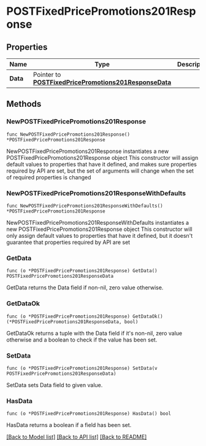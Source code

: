 # POSTFixedPricePromotions201Response

## Properties

Name | Type | Description | Notes
------------ | ------------- | ------------- | -------------
**Data** | Pointer to [**POSTFixedPricePromotions201ResponseData**](POSTFixedPricePromotions201ResponseData.md) |  | [optional] 

## Methods

### NewPOSTFixedPricePromotions201Response

`func NewPOSTFixedPricePromotions201Response() *POSTFixedPricePromotions201Response`

NewPOSTFixedPricePromotions201Response instantiates a new POSTFixedPricePromotions201Response object
This constructor will assign default values to properties that have it defined,
and makes sure properties required by API are set, but the set of arguments
will change when the set of required properties is changed

### NewPOSTFixedPricePromotions201ResponseWithDefaults

`func NewPOSTFixedPricePromotions201ResponseWithDefaults() *POSTFixedPricePromotions201Response`

NewPOSTFixedPricePromotions201ResponseWithDefaults instantiates a new POSTFixedPricePromotions201Response object
This constructor will only assign default values to properties that have it defined,
but it doesn't guarantee that properties required by API are set

### GetData

`func (o *POSTFixedPricePromotions201Response) GetData() POSTFixedPricePromotions201ResponseData`

GetData returns the Data field if non-nil, zero value otherwise.

### GetDataOk

`func (o *POSTFixedPricePromotions201Response) GetDataOk() (*POSTFixedPricePromotions201ResponseData, bool)`

GetDataOk returns a tuple with the Data field if it's non-nil, zero value otherwise
and a boolean to check if the value has been set.

### SetData

`func (o *POSTFixedPricePromotions201Response) SetData(v POSTFixedPricePromotions201ResponseData)`

SetData sets Data field to given value.

### HasData

`func (o *POSTFixedPricePromotions201Response) HasData() bool`

HasData returns a boolean if a field has been set.


[[Back to Model list]](../README.md#documentation-for-models) [[Back to API list]](../README.md#documentation-for-api-endpoints) [[Back to README]](../README.md)


